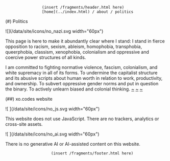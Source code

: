                     (insert /fragments/header.html here)
                    [home](../index.html) / about / politics


(#) Politics

![](/data/site/icons/no_nazi.svg width="60px")

This page is here to make it abundantly clear where I stand: I stand in
fierce opposition to racism, sexism, ableism, homophobia, transphobia,
queerphobia, classism, xenophobia, colonialism and oppressive and coercive power
structures of all kinds.

I am committed to fighting normative violence, fascism, colonialism, and
white supremacy in all of its forms. To undermine the capitalist structure and
its abusive scripts about human worth in relation to work, productivity, and
ownership. To subvert oppressive gender norms and put in question the binary.
To actively unlearn biased and colonial thinking.
[~](https://blood-and-dust.com/politics/)
[~](https://kokorobot.ca/site/politics.html)
[~](https://wiki.xxiivv.com/site/ethics.html)


(##) xo.codes website
  
![ ](/data/site/icons/no_js.svg width="60px")

This website does not use JavaScript. There are no trackers, analytics or
cross-site assets.

![ ](/data/site/icons/no_ai.svg width="60px")

There is no generative AI or AI-assisted content on this website.

                        (insert /fragments/footer.html here)